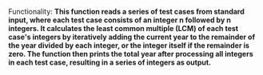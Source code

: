 Functionality: **This function reads a series of test cases from standard input, where each test case consists of an integer n followed by n integers. It calculates the least common multiple (LCM) of each test case's integers by iteratively adding the current year to the remainder of the year divided by each integer, or the integer itself if the remainder is zero. The function then prints the total year after processing all integers in each test case, resulting in a series of integers as output.**